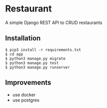 # Restaurant

A simple Django REST API to CRUD restaurants

## Installation

```
$ pip3 install -r requirements.txt
$ cd app
$ python3 manage.py migrate
$ python3 manage.py test
$ python3 manage.py runserver
```

## Improvements

- use docker
- use postgres